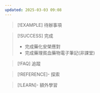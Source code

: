 ```yaml
---
updated: 2025-03-03 09:08
---
```

> [!EXAMPLE] 待辦事項



> [!SUCCESS] 完成
> - 完成藥化安榮應對
>- 完成藥理貧血藥物電子筆記(非課堂)

> [!FAQ] 追蹤


> [!REFERENCE]- 探索


> [!LEARN]- 額外學習
